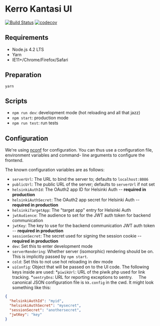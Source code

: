 Kerro Kantasi UI
================

[![Build Status](https://travis-ci.org/City-of-Helsinki/kerrokantasi-ui.svg?branch=master)](https://travis-ci.org/City-of-Helsinki/kerrokantasi-ui)
[![codecov](https://codecov.io/gh/City-of-Helsinki/kerrokantasi-ui/branch/master/graph/badge.svg)](https://codecov.io/gh/City-of-Helsinki/kerrokantasi-ui)


Requirements
------------

* Node.js 4.2 LTS
* Yarn
* IE11+/Chrome/Firefox/Safari

Preparation
-----------

```
yarn
```

Scripts
-------

* `npm run dev`: development mode (hot reloading and all that jazz)
* `npm start`: production mode
* `npm run test`: run tests

Configuration
-------------

We're using [nconf](https://github.com/indexzero/nconf) for configuration.
You can thus use a configuration file, environment variables and command-
line arguments to configure the frontend.

The known configuration variables are as follows:

* `serverUrl`: The URL to bind the server to; defaults to `localhost:8086`
* `publicUrl`: The public URL of the server; defaults to `serverUrl` if not set
* `helsinkiAuthId`: The OAuth2 app ID for Helsinki Auth -- **required in production**
* `helsinkiAuthSecret`: The OAuth2 app secret for Helsinki Auth -- **required in production**
* `helsinkiTargetApp`: The "target app" entry for Helsinki Auth
* `jwtAudience`: The audience to set for the JWT auth token for backend communication
* `jwtKey`: The key to use for the backend communication JWT auth token -- **required in production**
* `sessionSecret`: The secret used for signing the session cookie -- **required in production**
* `dev`: Set this to enter development mode
* `serverRendering`: Whether server (isomorphic) rendering should be on. This is implicitly passed by `npm start`.
* `cold`: Set this to not use hot reloading in dev mode
* `uiConfig`: Object that will be passed on to the UI code. The following keys inside are used:
    *`piwikUrl`: URL of the piwik php used for link tracking.
    *`sentryDns`: URL for reporting exceptions to sentry.
     
The canonical JSON configuration file is `kk.config` in the cwd. It might
look something like this:

```json
{
  "helsinkiAuthId": "myid",
  "helsinkiAuthSecret": "mysecret",
  "sessionSecret": "anothersecret",
  "jwtKey": "key"
}
```

